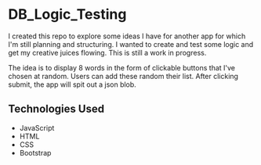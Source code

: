# DB_Logic_Testing

I created this repo to explore some ideas I have for another app for which I'm still planning and structuring. I wanted to create and test some logic and get my creative juices flowing. This is still a work in progress.

The idea is to display 8 words in the form of clickable buttons that I've chosen at random. Users can add these random their list. After clicking submit, the app will spit out a json blob. 

## Technologies Used
- JavaScript
- HTML
- CSS
- Bootstrap
